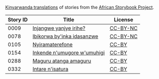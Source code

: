 [Kinyarwanda translations](http://my.africanstorybook.org/language/kinyarwanda) of stories from the [African Storybook Project](http://my.africanstorybook.org).

Story ID | Title | License
-------- | ----- | -------
0009 | [Injangwe yanjye irihe?](http://my.africanstorybook.org/stories/injangwe-yanjye-irihe-1) | [CC-BY-NC](http://creativecommons.org/licenses/by-nc/3.0/)
0078 | [Ibikorwa by&#039;inka idasanzwe](http://my.africanstorybook.org/stories/ibikorwa-byinka-idasanzwe) | [CC-BY-NC](http://creativecommons.org/licenses/by-nc/3.0/)
0105 | [Nyiramaterefone](http://my.africanstorybook.org/stories/nyiramaterefone) | [CC-BY](https://creativecommons.org/licenses/by/4.0/)
0154 | [Inkende n&#039;umugore w&#039;umuhigi](http://my.africanstorybook.org/stories/inkende-numugore-wumuhigi) | [CC-BY](https://creativecommons.org/licenses/by/3.0/)
0288 | [Maguru atanga amaguru](http://my.africanstorybook.org/stories/maguru-atanga-amaguru) | [CC-BY](https://creativecommons.org/licenses/by/4.0/)
0332 | [Intare n&#039;isatura](http://my.africanstorybook.org/stories/intare-nisatura) | [CC-BY](https://creativecommons.org/licenses/by/3.0/)
